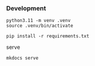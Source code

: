 ### Development

```
python3.11 -m venv .venv
source .venv/bin/activate

pip install -r requirements.txt
```

serve

```
mkdocs serve
```
